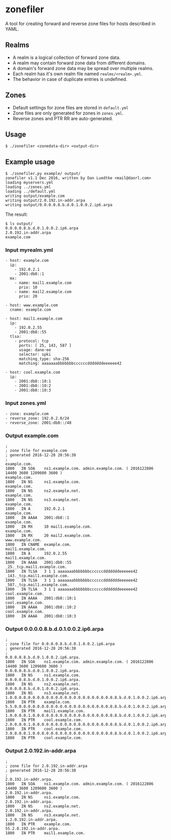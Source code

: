# zonefiler

A tool for creating forward and reverse zone files for hosts described in YAML.


## Realms

* A realm is a logical collection of forward zone data.
* A realm may contain forward zone data from different domains.
* A domain's forward zone data may be spread over multiple realms.
* Each realm has it's own realm file named `realms/<realm>.yml`.
* The behavior in case of duplicate entries is undefined.


## Zones

* Default settings for zone files are stored in `default.yml`
* Zone files are only generated for zones in `zones.yml`.
* Reverse zones and PTR RR are auto-generated.


## Usage

    $ ./zonefiler <zonedata-dir> <output-dir>


## Example usage

    $ ./zonefiler.py example/ output/
    zonefiler v1.1 Dec 2016, written by Dan Luedtke <mail@danrl.com>
    loading myservers.yml
    loading ../zones.yml
    loading ../default.yml
    writing output/example.com
    writing output/2.0.192.in-addr.arpa
    writing output/0.0.0.0.8.b.d.0.1.0.0.2.ip6.arpa

The result:

    $ ls output/
    0.0.0.0.8.b.d.0.1.0.0.2.ip6.arpa
    2.0.192.in-addr.arpa
    example.com


### Input myrealm.yml

    - host: example.com
      ip:
        - 192.0.2.1
        - 2001:db8::1
      mx:
        - name: mail1.example.com
          prio: 10
        - name: mail2.example.com
          prio: 20

    - host: www.example.com
      cname: example.com

    - host: mail1.example.com
      ip:
        - 192.0.2.55
        - 2001:db8::55
      tlsa:
        - protocol: tcp
          ports: [ 25, 143, 587 ]
          usage: dane-ee
          selector: spki
          matching_type: sha-256
          matching: aaaaaaabbbbbbbccccccdddddddeeeeee42

    - host: cool.example.com
      ip:
        - 2001:db8::10:1
        - 2001:db8::10:2
        - 2001:db8::10:3

### Input zones.yml

    - zone: example.com
    - reverse_zone: 192.0.2.0/24
    - reverse_zone: 2001:db8::/48

### Output example.com

    ;
    ; zone file for example.com
    ; generated 2016-12-28 20:56:38
    ;
    example.com.                                                                1800   IN SOA    ns1.example.com. admin.example.com. ( 2016122806 14400 3600 1209600 3600 )
    example.com.                                                                1800   IN NS     ns1.example.com.
    example.com.                                                                1800   IN NS     ns2.example.net.
    example.com.                                                                1800   IN NS     ns3.example.net.
    example.com.                                                                1800   IN A      192.0.2.1
    example.com.                                                                1800   IN AAAA   2001:db8::1
    example.com.                                                                1800   IN MX     10 mail1.example.com.
    example.com.                                                                1800   IN MX     20 mail2.example.com.
    www.example.com.                                                            1800   IN CNAME  example.com.
    mail1.example.com.                                                          1800   IN A      192.0.2.55
    mail1.example.com.                                                          1800   IN AAAA   2001:db8::55
    _25._tcp.mail1.example.com.                                                 1800   IN TLSA   3 1 1 aaaaaaabbbbbbbccccccdddddddeeeeee42
    _143._tcp.mail1.example.com.                                                1800   IN TLSA   3 1 1 aaaaaaabbbbbbbccccccdddddddeeeeee42
    _587._tcp.mail1.example.com.                                                1800   IN TLSA   3 1 1 aaaaaaabbbbbbbccccccdddddddeeeeee42
    cool.example.com.                                                           1800   IN AAAA   2001:db8::10:1
    cool.example.com.                                                           1800   IN AAAA   2001:db8::10:2
    cool.example.com.                                                           1800   IN AAAA   2001:db8::10:3


### Output 0.0.0.0.8.b.d.0.1.0.0.2.ip6.arpa

    ;
    ; zone file for 0.0.0.0.8.b.d.0.1.0.0.2.ip6.arpa
    ; generated 2016-12-28 20:56:38
    ;
    0.0.0.0.8.b.d.0.1.0.0.2.ip6.arpa.                                           1800   IN SOA    ns1.example.com. admin.example.com. ( 2016122806 14400 3600 1209600 3600 )
    0.0.0.0.8.b.d.0.1.0.0.2.ip6.arpa.                                           1800   IN NS     ns1.example.com.
    0.0.0.0.8.b.d.0.1.0.0.2.ip6.arpa.                                           1800   IN NS     ns2.example.net.
    0.0.0.0.8.b.d.0.1.0.0.2.ip6.arpa.                                           1800   IN NS     ns3.example.net.
    1.0.0.0.0.0.0.0.0.0.0.0.0.0.0.0.0.0.0.0.0.0.0.0.8.b.d.0.1.0.0.2.ip6.arpa.   1800   IN PTR    example.com.
    5.5.0.0.0.0.0.0.0.0.0.0.0.0.0.0.0.0.0.0.0.0.0.0.8.b.d.0.1.0.0.2.ip6.arpa.   1800   IN PTR    mail1.example.com.
    1.0.0.0.0.1.0.0.0.0.0.0.0.0.0.0.0.0.0.0.0.0.0.0.8.b.d.0.1.0.0.2.ip6.arpa.   1800   IN PTR    cool.example.com.
    2.0.0.0.0.1.0.0.0.0.0.0.0.0.0.0.0.0.0.0.0.0.0.0.8.b.d.0.1.0.0.2.ip6.arpa.   1800   IN PTR    cool.example.com.
    3.0.0.0.0.1.0.0.0.0.0.0.0.0.0.0.0.0.0.0.0.0.0.0.8.b.d.0.1.0.0.2.ip6.arpa.   1800   IN PTR    cool.example.com.


### Output 2.0.192.in-addr.arpa

    ;
    ; zone file for 2.0.192.in-addr.arpa
    ; generated 2016-12-28 20:56:38
    ;
    2.0.192.in-addr.arpa.                                                       1800   IN SOA    ns1.example.com. admin.example.com. ( 2016122806 14400 3600 1209600 3600 )
    2.0.192.in-addr.arpa.                                                       1800   IN NS     ns1.example.com.
    2.0.192.in-addr.arpa.                                                       1800   IN NS     ns2.example.net.
    2.0.192.in-addr.arpa.                                                       1800   IN NS     ns3.example.net.
    1.2.0.192.in-addr.arpa.                                                     1800   IN PTR    example.com.
    55.2.0.192.in-addr.arpa.                                                    1800   IN PTR    mail1.example.com.
